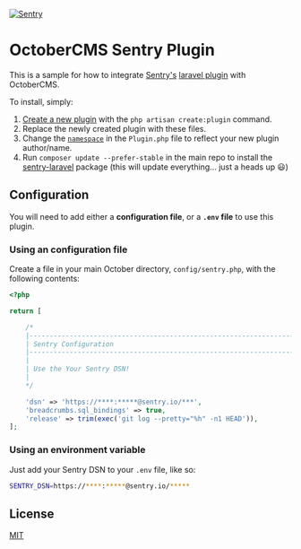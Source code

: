 [![Sentry](https://a0wx592cvgzripj.global.ssl.fastly.net/_static/2073574936914380bbe78364e39e7585/getsentry/images/branding/png/sentry-horizontal-black.png)](https://sentry.io)
# OctoberCMS Sentry Plugin
This is a sample for how to integrate [Sentry's](https://sentry.io) [laravel plugin](https://github.com/getsentry/sentry-laravel) with OctoberCMS. 

To install, simply:

1. [Create a new plugin](https://octobercms.com/docs/console/scaffolding#scaffold-create-plugin) with the `php artisan create:plugin` command.
2. Replace the newly created plugin with these files.
3. Change the [`namespace`](Plugin.php#L1) in the `Plugin.php` file to reflect your new plugin author/name.
4. Run `composer update --prefer-stable` in the main repo to install the [sentry-laravel](https://github.com/getsentry/sentry-laravel) package (this will update everything... just a heads up :smiley:)

## Configuration
You will need to add either a **configuration file**, or a **`.env` file** to use this plugin.

### Using an configuration file
Create a file in your main October directory, `config/sentry.php`, with the following contents:

```php
<?php

return [

    /*
    |--------------------------------------------------------------------------
    | Sentry Configuration
    |--------------------------------------------------------------------------
    |
    | Use the Your Sentry DSN!
    |
    */

    'dsn' => 'https://****:*****@sentry.io/***',
    'breadcrumbs.sql_bindings' => true,
    'release' => trim(exec('git log --pretty="%h" -n1 HEAD')),
];
```

### Using an environment variable
Just add your Sentry DSN to your `.env` file, like so:
```sh
SENTRY_DSN=https://****:*****@sentry.io/*****
```

## License
[MIT](LICENSE)
